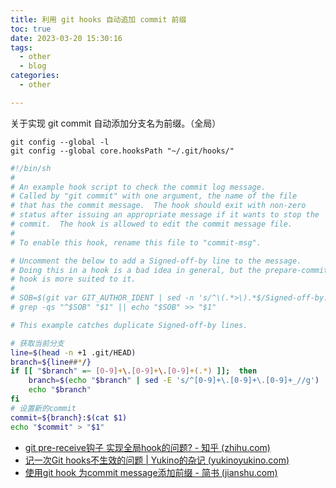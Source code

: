 ```yaml
---
title: 利用 git hooks 自动追加 commit 前缀
toc: true
date: 2023-03-20 15:30:16
tags:
  - other
  - blog
categories:
  - other

---
```


关于实现 git commit 自动添加分支名为前缀。（全局）

<!--more-->


```
git config --global -l
git config --global core.hooksPath "~/.git/hooks/"
```


```bash
#!/bin/sh
#
# An example hook script to check the commit log message.
# Called by "git commit" with one argument, the name of the file
# that has the commit message.  The hook should exit with non-zero
# status after issuing an appropriate message if it wants to stop the
# commit.  The hook is allowed to edit the commit message file.
#
# To enable this hook, rename this file to "commit-msg".

# Uncomment the below to add a Signed-off-by line to the message.
# Doing this in a hook is a bad idea in general, but the prepare-commit-msg
# hook is more suited to it.
#
# SOB=$(git var GIT_AUTHOR_IDENT | sed -n 's/^\(.*>\).*$/Signed-off-by: \1/p')
# grep -qs "^$SOB" "$1" || echo "$SOB" >> "$1"

# This example catches duplicate Signed-off-by lines.

# 获取当前分支
line=$(head -n +1 .git/HEAD)
branch=${line##*/}
if [[ "$branch" =~ [0-9]+\.[0-9]+\.[0-9]+(.*) ]];  then
	branch=$(echo "$branch" | sed -E 's/^[0-9]+\.[0-9]+\.[0-9]+_//g')
	echo "$branch"
fi
# 设置新的commit
commit=${branch}:$(cat $1)
echo "$commit" > "$1"
```



- [git pre-receive钩子 实现全局hook的问题? - 知乎 (zhihu.com)](https://www.zhihu.com/question/65604891/answer/232935144)
- [记一次Git hooks不生效的问题 | Yukino的杂记 (yukinoyukino.com)](https://yukinoyukino.com/archives/ji-yi-ci-githooks-bu-sheng-xiao-de-wen-ti)
- [使用git hook 为commit message添加前缀 - 简书 (jianshu.com)](https://www.jianshu.com/p/8f0549d70caf)

